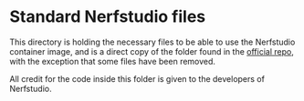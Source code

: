 # Standard Nerfstudio files
This directory is holding the necessary files to be able to use the Nerfstudio container image, and is a direct copy of the folder found in the [official repo](https://github.com/nerfstudio-project/nerfstudio/tree/main/nerfstudio), with the exception that some files have been removed. 

All credit for the code inside this folder is given to the developers of Nerfstudio. 
